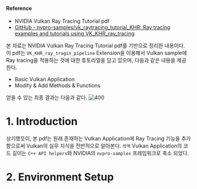 #### Reference
- NVIDIA Vulkan Ray Tracing Tutorial pdf
- [GitHub - nvpro-samples/vk_raytracing_tutorial_KHR: Ray tracing examples and tutorials using VK_KHR_ray_tracing](https://github.com/nvpro-samples/vk_raytracing_tutorial_KHR)

본 자료는 NVIDIA Vulkan Ray Tracing Tutorial pdf를 기반으로 정리한 내용이다.
이 pdf는 `VK_KHR_ray_tragin_pipeline` Extension을 이용해서 Vulkan sample에 Ray tracing을 적용하는 것에 대한 튜토리얼을 담고 있으며, 다음과 같은 내용을 제공한다.
- Basic Vulkan Application
- Modify & Add Methods & Functions

얻을 수 있는 최종 결과는 다음과 같다.
![400](https://nvpro-samples.github.io/vk_raytracing_tutorial_KHR/Images/resultRaytraceShadowMedieval.png)

# 1. Introduction

상기했듯이, 본 pdf는 원래 존재하는 Vulkan Application에 Ray Tracing 기능을 추가함으로써 Vulkan의 실무 지식을 전반적으로 알아본다. `의역`
Vulkan Application의 코드 길이는 `C++ API helpers`와 NVIDIA의 `nvpro-samples` 프레임워크로 축소 되었다.


# 2. Environment Setup